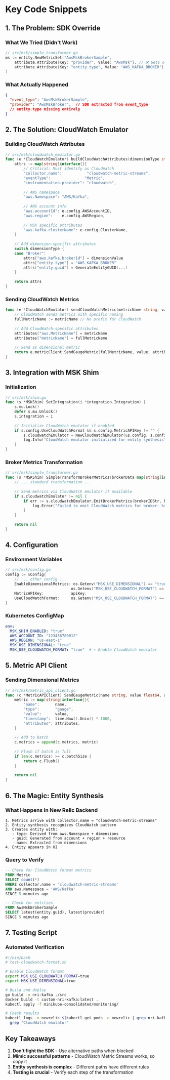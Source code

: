 # Key Code Snippets

## 1. The Problem: SDK Override

### What We Tried (Didn't Work)
```go
// src/msk/simple_transformer.go
ms := entity.NewMetricSet("AwsMskBrokerSample",
    attribute.Attribute{Key: "provider", Value: "AwsMsk"}, // ❌ Gets overridden
    attribute.Attribute{Key: "entity.type", Value: "AWS_KAFKA_BROKER"}, // ❌ Doesn't make it through
)
```

### What Actually Happened
```json
{
  "event_type": "AwsMskBrokerSample",
  "provider": "AwsMskBroker",  // SDK extracted from event_type
  // entity.type missing entirely
}
```

## 2. The Solution: CloudWatch Emulator

### Building CloudWatch Attributes
```go
// src/msk/cloudwatch_emulator.go
func (e *CloudWatchEmulator) buildCloudWatchAttributes(dimensionType string, dimensionValue string) map[string]interface{} {
    attrs := map[string]interface{}{
        // Critical: Must identify as CloudWatch
        "collector.name":           "cloudwatch-metric-streams",
        "eventType":               "Metric",
        "instrumentation.provider": "cloudwatch",
        
        // AWS namespace
        "aws.Namespace": "AWS/Kafka",
        
        // AWS account info
        "aws.accountId": e.config.AWSAccountID,
        "aws.region":    e.config.AWSRegion,
        
        // MSK specific attributes
        "aws.kafka.clusterName": e.config.ClusterName,
    }
    
    // Add dimension-specific attributes
    switch dimensionType {
    case "Broker":
        attrs["aws.kafka.brokerId"] = dimensionValue
        attrs["entity.type"] = "AWS_KAFKA_BROKER"
        attrs["entity.guid"] = GenerateEntityGUID(...)
    }
    
    return attrs
}
```

### Sending CloudWatch Metrics
```go
func (e *CloudWatchEmulator) sendCloudWatchMetric(metricName string, value float64, attributes map[string]interface{}) error {
    // CloudWatch sends metrics with specific naming
    fullMetricName := metricName // No prefix for CloudWatch
    
    // Add CloudWatch-specific attributes
    attributes["aws.MetricName"] = metricName
    attributes["metricName"] = fullMetricName
    
    // Send as dimensional metric
    return e.metricClient.SendGaugeMetric(fullMetricName, value, attributes)
}
```

## 3. Integration with MSK Shim

### Initialization
```go
// src/msk/shim.go
func (s *MSKShim) SetIntegration(i *integration.Integration) {
    s.mu.Lock()
    defer s.mu.Unlock()
    s.integration = i
    
    // Initialize CloudWatch emulator if enabled
    if s.config.UseCloudWatchFormat && s.config.MetricAPIKey != "" {
        s.cloudwatchEmulator = NewCloudWatchEmulator(&s.config, s.config.MetricAPIKey)
        log.Info("CloudWatch emulator initialized for entity synthesis")
    }
}
```

### Broker Metrics Transformation
```go
// src/msk/simple_transformer.go
func (s *MSKShim) SimpleTransformBrokerMetrics(brokerData map[string]interface{}) error {
    // ... standard transformation ...
    
    // Send metrics via CloudWatch emulator if available
    if s.cloudwatchEmulator != nil {
        if err := s.cloudwatchEmulator.EmitBrokerMetrics(brokerIDStr, brokerData); err != nil {
            log.Error("Failed to emit CloudWatch metrics for broker: %v", err)
        }
    }
    
    return nil
}
```

## 4. Configuration

### Environment Variables
```go
// src/msk/config.go
config := &Config{
    // ... other config ...
    EnableDimensionalMetrics: os.Getenv("MSK_USE_DIMENSIONAL") == "true" || 
                             os.Getenv("MSK_USE_CLOUDWATCH_FORMAT") == "true",
    MetricAPIKey:            apiKey,
    UseCloudWatchFormat:     os.Getenv("MSK_USE_CLOUDWATCH_FORMAT") == "true",
}
```

### Kubernetes ConfigMap
```yaml
env:
  MSK_SHIM_ENABLED: "true"
  AWS_ACCOUNT_ID: "123456789012"
  AWS_REGION: "us-east-1"
  MSK_USE_DIMENSIONAL: "true"
  MSK_USE_CLOUDWATCH_FORMAT: "true"  # ← Enable CloudWatch emulator
```

## 5. Metric API Client

### Sending Dimensional Metrics
```go
// src/msk/metric_api_client.go
func (c *MetricAPIClient) SendGaugeMetric(name string, value float64, attributes map[string]interface{}) error {
    metric := map[string]interface{}{
        "name":       name,
        "type":       "gauge",
        "value":      value,
        "timestamp":  time.Now().Unix() * 1000,
        "attributes": attributes,
    }
    
    // Add to batch
    c.metrics = append(c.metrics, metric)
    
    // Flush if batch is full
    if len(c.metrics) >= c.batchSize {
        return c.Flush()
    }
    
    return nil
}
```

## 6. The Magic: Entity Synthesis

### What Happens in New Relic Backend
```
1. Metrics arrive with collector.name = "cloudwatch-metric-streams"
2. Entity synthesis recognizes CloudWatch pattern
3. Creates entity with:
   - type: Derived from aws.Namespace + dimensions
   - guid: Generated from account + region + resource
   - name: Extracted from dimensions
4. Entity appears in UI
```

### Query to Verify
```sql
-- Check for CloudWatch format metrics
FROM Metric 
SELECT count(*) 
WHERE collector.name = 'cloudwatch-metric-streams' 
AND aws.Namespace = 'AWS/Kafka'
SINCE 5 minutes ago

-- Check for entities
FROM AwsMskBrokerSample 
SELECT latest(entity.guid), latest(provider) 
SINCE 5 minutes ago
```

## 7. Testing Script

### Automated Verification
```bash
#!/bin/bash
# test-cloudwatch-format.sh

# Enable CloudWatch format
export MSK_USE_CLOUDWATCH_FORMAT=true
export MSK_USE_DIMENSIONAL=true

# Build and deploy
go build -o nri-kafka ./src
docker build -t custom-nri-kafka:latest .
kubectl apply -f minikube-consolidated/monitoring/

# Check results
kubectl logs -n newrelic $(kubectl get pods -n newrelic | grep nri-kafka | awk '{print $1}') | \
  grep "CloudWatch emulator"
```

## Key Takeaways

1. **Don't fight the SDK** - Use alternative paths when blocked
2. **Mimic successful patterns** - CloudWatch Metric Streams works, so copy it
3. **Entity synthesis is complex** - Different paths have different rules
4. **Testing is crucial** - Verify each step of the transformation